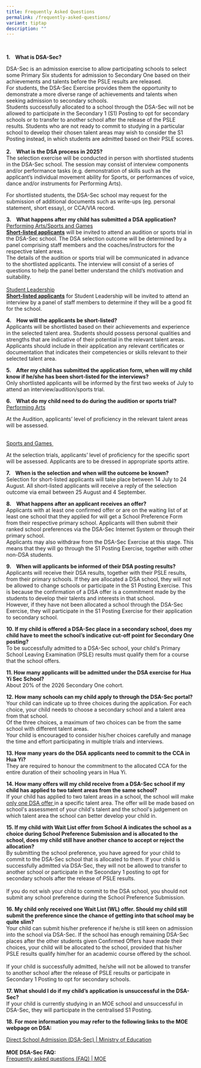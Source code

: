 ```yaml
---
title: Frequently Asked Questions
permalink: /frequently-asked-questions/
variant: tiptap
description: ""
---
```

<p>&nbsp;</p>
<p><strong>1.&nbsp;&nbsp;&nbsp; What is DSA-Sec?</strong>
</p>
<p>DSA-Sec is an admission exercise to allow participating schools to select
some Primary Six students for admission to Secondary One based on their
achievements and talents before the PSLE results are released.
<br>For students, the DSA-Sec Exercise provides them the opportunity to demonstrate
a more diverse range of achievements and talents when seeking admission
to secondary schools.
<br>Students successfully allocated to a school through the DSA-Sec will not
be allowed to participate in the Secondary 1 (S1) Posting to opt for secondary
schools or to transfer to another school after the release of the PSLE
results. Students who are not ready to commit to studying in a particular
school to develop their chosen talent areas may wish to consider the S1
Posting instead, in which students are admitted based on their PSLE scores.
<br>
<br><strong>2.&nbsp;&nbsp;&nbsp; What is the DSA process in 2025?</strong>
<br>The selection exercise will be conducted in person with shortlisted students
in the DSA-Sec school. The session may consist of interview components
and/or performance tasks (e.g. demonstration of skills such as the applicant’s
individual movement ability for Sports, or performances of voice, dance
and/or instruments for Performing Arts).</p>
<p>For shortlisted students, the DSA-Sec school may request for the submission
of additional documents such as write-ups (eg. personal statement, short
essay), or CCA/VIA record.</p>
<p></p>
<p><strong>3.&nbsp;&nbsp;&nbsp; What happens after my child has submitted a DSA application?</strong>
<br><u>Performing Arts/Sports and Games</u>
<br><strong><u>Short-listed applicants</u></strong>&nbsp;will be invited to
attend an audition or sports trial in the DSA-Sec school. The DSA selection
outcome will be determined by a panel comprising staff members and the
coaches/instructors for the respective talent areas.
<br>The details of the audition or sports trial will be communicated in advance
to the shortlisted applicants. The interview will consist of a series of
questions to help the panel better understand the child’s motivation and
suitability.
<br>
<br><u>Student Leadership</u>
<br><strong><u>Short-listed applicants</u></strong>&nbsp;for Student Leadership
will be invited to attend an interview by a panel of staff members to determine
if they will be a good fit for the school.
<br>
</p>
<p><strong>4.&nbsp;&nbsp;&nbsp; How will the applicants be short-listed?</strong>
<br>Applicants will be shortlisted based on their achievements and experience
in the selected talent area. Students should possess personal qualities
and strengths that are indicative of their potential in the relevant talent
areas. Applicants should include in their application any relevant certificates
or documentation that indicates their competencies or skills relevant to
their selected talent area.
<br>
</p>
<p><strong>5.&nbsp;&nbsp;&nbsp; After my child has submitted the application form, when will my child know if he/she has been short-listed for the interviews?</strong>
<br>Only shortlisted applicants will be informed by the first two weeks of
July to attend an interview/audition/sports trial.
<br>
</p>
<p><strong>6.&nbsp;&nbsp;&nbsp; What do my child need to do during the audition or sports trial?</strong>
<br><u>Performing Arts</u>
</p>
<p>At the Audition, applicants’ level of proficiency in the relevant talent
areas will be assessed.</p>
<p>
<br><u>Sports and Games&nbsp;</u>
</p>
<p>At the selection trials, applicants’ level of proficiency for the specific
sport will be assessed. Applicants are to be dressed in appropriate sports
attire.
<br>
</p>
<p><strong>7.&nbsp;&nbsp;&nbsp; When is the selection and when will the outcome be known?</strong>
<br>Selection for short-listed applicants will take place between 14 July
to 24 August. All short-listed applicants will receive a reply of the selection
outcome via email between 25 August and 4 September.</p>
<p></p>
<p><strong>8.&nbsp;&nbsp;&nbsp; What happens after an applicant receives an offer?</strong>
<br>Applicants with at least one confirmed offer or are on the waiting list
of at least one school that they applied for will get a School Preference
Form from their respective primary school. Applicants will then submit
their ranked school preferences via the DSA-Sec Internet System or through
their primary school.
<br>Applicants may also withdraw from the DSA-Sec Exercise at this stage.
This means that they will go through the S1 Posting Exercise, together
with other non-DSA students.
<br>
</p>
<p><strong>9.&nbsp;&nbsp;&nbsp; When will applicants be informed of their DSA posting results?</strong>
<br>Applicants will receive their DSA results, together with their PSLE results,
from their primary schools. If they are allocated a DSA school, they will
not be allowed to change schools or participate in the S1 Posting Exercise.
This is because the confirmation of a DSA offer is a commitment made by
the students to develop their talents and interests in that school.
<br>However, if they have not been allocated a school through the DSA-Sec
Exercise, they will participate in the S1 Posting Exercise for their application
to secondary school.
<br>
</p>
<p><strong>10. If my child is offered a DSA-Sec place in a secondary school, does my child have to meet the school’s indicative cut-off point for Secondary One posting?</strong>
<br>To be successfully admitted to a DSA-Sec school, your child's Primary
School Leaving Examination (PSLE) results must qualify them for a course
that the school offers.
<br>
</p>
<p><strong>11. How many applicants will be admitted under the DSA exercise for Hua Yi Sec School?</strong>
<br>About 20% of the 2026 Secondary One cohort.
<br>
</p>
<p><strong>12. How many schools can my child apply to through the DSA-Sec portal?</strong>
<br>Your child can indicate up to three choices during the application. For
each choice, your child needs to choose a secondary school and a talent
area from that school.
<br>Of the three choices, a maximum of two choices can be from the same school
with different talent areas.
<br>Your child is encouraged to consider his/her choices carefully and manage
the time and effort participating in multiple trials and interviews.
<br>
</p>
<p><strong>13. How many years do the DSA applicants need to commit to the CCA in Hua Yi?</strong>
<br>They are required to honour the commitment to the allocated CCA for the
entire duration of their schooling years in Hua Yi.
<br>
</p>
<p><strong>14. How many offers will my child receive from a DSA-Sec school if my child has applied to two talent areas from the same school?</strong>
<br>If your child has applied to two talent areas in a school, the school
will make <u>only one DSA offer </u>in a specific talent area. The offer
will be made based on school's assessment of your child's talent and the
school's judgement on which talent area the school can better develop your
child in.
<br>
</p>
<p><strong>15. If my child with Wait List offer from School A indicates the school as a choice during School Preference Submission and is allocated to the school, does my child still have another chance to accept or reject the allocation?</strong>
<br>By submitting the school preference, you have agreed for your child to
commit to the DSA-Sec school that is allocated to them. If your child is
successfully admitted via DSA-Sec, they will not be allowed to transfer
to another school or participate in the Secondary 1 posting to opt for
secondary schools after the release of PSLE results.
<br>
<br>If you do not wish your child to commit to the DSA school, you should
not submit any school preference during the School Preference Submission.
<br>
</p>
<p><strong>16. My child only received one Wait List (WL) offer. Should my child still submit the preference since the chance of getting into that school may be quite slim?</strong>
<br>Your child can submit his/her preference if he/she is still keen on admission
into the school via DSA-Sec. If the school has enough remaining DSA-Sec
places after the other students given Confirmed Offers have made their
choices, your child will be allocated to the school, provided that his/her
PSLE results qualify him/her for an academic course offered by the school.
<br>
<br>If your child is successfully admitted, he/she will not be allowed to
transfer to another school after the release of PSLE results or participate
in Secondary 1 Posting to opt for secondary schools.
<br>
</p>
<p><strong>17. What should I do if my child’s application is unsuccessful in the DSA-Sec?</strong>
<br>If your child is currently studying in an MOE school and unsuccessful
in DSA-Sec, they will participate in the centralised S1 Posting.
<br>
</p>
<p><strong>18. For more information you may refer to the following links to the MOE webpage on DSA:</strong>
</p>
<p><a href="https://www.moe.gov.sg/secondary/dsa" rel="noopener noreferrer nofollow" target="_blank">Direct School Admission (DSA-Sec) | Ministry of Education</a>
<br>
<br><strong>MOE DSA-Sec FAQ:</strong>
<br><a href="https://www.moe.gov.sg/faq?categoryid=A7E58A2D93C34D10B448DB6B1AC244D4" rel="noopener noreferrer nofollow" target="_blank">Frequently asked questions (FAQ) | MOE</a>
</p>